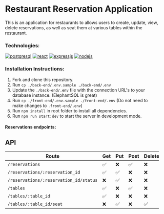 # Restaurant Reservation Application

This is an application for restaurants to allows users to create, update, view, delete reservations, as well as seat them at various tables within the restaurant.

### Technologies:

[![postgresql](https://cdn.iconscout.com/icon/free/png-256/postgresql-11-1175122.png)](https://www.postgresql.org/) 
[![react](https://cdn.iconscout.com/icon/free/png-256/react-1-282599.png)](https://reactjs.org/)
[![expressjs](https://hackr.io/tutorials/learn-express-js/logo/logo-express-js?ver=1557508379)](https://expressjs.com/)
[![nodejs](https://cdn.iconscout.com/icon/free/png-256/node-js-1174925.png)](https://nodejs.org/en/)


### Installation Instructions:

1. Fork and clone this repository.
2. Run `cp ./back-end/.env.sample ./back-end/.env`
3. Update the `./back-end/.env` file with the connection URL's to your database instance. (ElephantSQL is great)
4. Run `cp ./front-end/.env.sample ./front-end/.env` (Do not need to make changes to `.front-end/.env`)
5. Run `npm install` in root folder to install all dependencies.
6. Run `npm run start:dev` to start the server in development mode.

#### Reservations endpoints:

## API

| Route       | Get         | Put        | Post         | Delete       |      
| ----------- | ----------- | ---------- | ------------ | ------------ |
| ```/reservations```      | ✅      |❌      | ✅    |       ❌       |
| ```/reservations/:reservation_id```   | ✅        | ✅       | ❌         | ❌         |
| ```/reservations/:reservation_id/status```      | ❌      |✅      | ❌    |       ❌       |
| ```/tables```   | ✅        | ❌       | ✅         | ❌         |
| ```/tables/:table_id```   | ✅        | ❌       | ❌         | ❌         |
| ```/tables/:table_id/seat```   | ❌        | ✅       | ❌         | ✅         |



